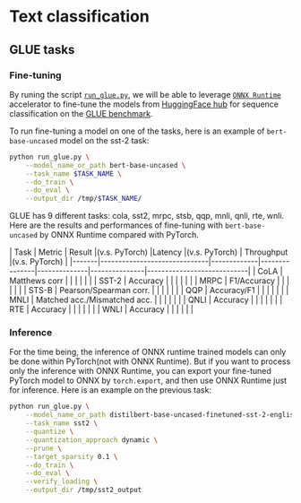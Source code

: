 <!---
Copyright 2020 The HuggingFace Team. All rights reserved.

Licensed under the Apache License, Version 2.0 (the "License");
you may not use this file except in compliance with the License.
You may obtain a copy of the License at

    http://www.apache.org/licenses/LICENSE-2.0

Unless required by applicable law or agreed to in writing, software
distributed under the License is distributed on an "AS IS" BASIS,
WITHOUT WARRANTIES OR CONDITIONS OF ANY KIND, either express or implied.
See the License for the specific language governing permissions and
limitations under the License.
-->

# Text classification 

## GLUE tasks

### Fine-tuning

By runing the script [`run_glue.py`](https://github.com/huggingface/optimum/blob/main/examples/onnxruntime/text-classification/run_glue.py),
we will be able to leverage [`ONNX Runtime`](https://github.com/microsoft/onnxruntime) accelerator to fine-tune the models from 
[HuggingFace hub](https://huggingface.co/models) for sequence classification on the [GLUE benchmark](https://gluebenchmark.com/).

To run fine-tuning a model on one of the tasks, here is an example of `bert-base-uncased` model on the sst-2 task:

```bash
python run_glue.py \
    --model_name_or_path bert-base-uncased \
    --task_name $TASK_NAME \
    --do_train \
    --do_eval \
    --output_dir /tmp/$TASK_NAME/
```
GLUE has 9 different tasks: cola, sst2, mrpc, stsb, qqp, mnli, qnli, rte, wnli. Here are the results and performances 
of fine-tuning with `bert-base-uncased` by ONNX Runtime compared with PyTorch.

| Task  | Metric                       | Result      |(v.s. PyTorch) |Latency       |(v.s. PyTorch) | Throughput |(v.s. PyTorch) |
|-------|------------------------------|-------------|---------------|--------------|---------------|----------------------------|
| CoLA  | Matthews corr                |             |               |              |               |                            |
| SST-2 | Accuracy                     |             |               |              |               |                            |
| MRPC  | F1/Accuracy                  |             |               |              |               |                            |
| STS-B | Pearson/Spearman corr.       |             |               |              |               |                            |
| QQP   | Accuracy/F1                  |             |               |              |               |                            |
| MNLI  | Matched acc./Mismatched acc. |             |               |              |               |                            |
| QNLI  | Accuracy                     |             |               |              |               |                            |
| RTE   | Accuracy                     |             |               |              |               |                            |
| WNLI  | Accuracy                     |             |               |              |               |                            |

### Inference

For the time being, the inference of ONNX runtime trained models can only be done within PyTorch(not with ONNX Runtime). But if you want
to process only the inference with ONNX Runtime, you can export your fine-tuned PyTorch model to ONNX by `torch.export`, and then use ONNX 
Runtime just for inference. Here is an example on the previous task:

```bash
python run_glue.py \
    --model_name_or_path distilbert-base-uncased-finetuned-sst-2-english \
    --task_name sst2 \
    --quantize \
    --quantization_approach dynamic \
    --prune \
    --target_sparsity 0.1 \
    --do_train \
    --do_eval \
    --verify_loading \
    --output_dir /tmp/sst2_output
```
